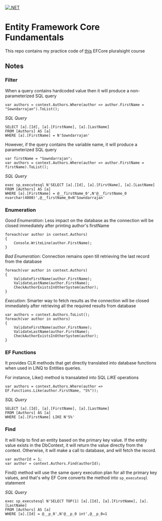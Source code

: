 [![.NET](https://github.com/jsowndarrajan/EFCoreFundamentals/actions/workflows/dotnet.yml/badge.svg)](https://github.com/jsowndarrajan/EFCoreFundamentals/actions/workflows/dotnet.yml)
# Entity Framework Core Fundamentals
This repo contains my practice code of [this](https://app.pluralsight.com/library/courses/ef-core-6-fundamentals/table-of-contents) EFCore pluralsight course

## Notes

### Filter
When a query contains hardcoded value then it will produce a non-parameterized SQL query
```
var authors = context.Authors.Where(author => author.FirstName = "Sowndarrajan").ToList();
```

*SQL Query*
```
SELECT [a].[Id], [a].[FirstName], [a].[LastName]
FROM [Authors] AS [a]
WHERE [a].[FirstName] = N'Sowndarrajan'
```

However, if the query contains the variable name, it will produce a parameterized SQL query
```
var firstName = "Sowndarrajan";
var authors = context.Authors.Where(author => author.FirstName = firstName).ToList();
```
*SQL Query*
```
exec sp_executesql N'SELECT [a].[Id], [a].[FirstName], [a].[LastName]
FROM [Authors] AS [a]
WHERE [a].[FirstName] = @__firstName_0',N'@__firstName_0 nvarchar(4000)',@__firstName_0=N'Sowndarrajan'
```

### Enumeration

*Good Enumeration*: Less impact on the database as the connection will be closed immediately after printing author's firstName
```
foreach(var author in context.Authors)
{
	Console.WriteLine(author.FirstName);
}
```

*Bad Enumeration*: Connection remains open till retrieving the last record from the database
```
foreach(var author in context.Authors)
{
	ValidateFirstName(author.FirstName);
	ValidateLastName(author.FirstName);
	CheckAuthorExistsInOtherSystem(author);
}
```

*Execution*: Smarter way to fetch results as the connection will be closed immediately after retrieving all the required results from database
```
var authors = context.Authors.ToList();
foreach(var author in authors)
{
	ValidateFirstName(author.FirstName);
	ValidateLastName(author.FirstName);
	CheckAuthorExistsInOtherSystem(author);
}
```

### EF Functions
It provides CLR methods that get directly translated into database functions when used in LINQ to Entities queries.

For instance, Like() method is transalated into SQL *LIKE* operations
```
var authors = context.Authors.Where(author => EF.Functions.Like(author.FirstName, "S%"));
```

*SQL Query*
```
SELECT [a].[Id], [a].[FirstName], [a].[LastName]
FROM [Authors] AS [a]
WHERE [a].[FirstName] LIKE N'S%'
```

### Find
It will help to find an entity based on the primary key value. If the entity value exists in the DbContext, it will return the value directly from the context. Otherwise, it will make a call to database, and will fetch the record.
```
var authorId = 1;
var author = context.Authors.Find(authorId);
```

Find() method will use the same query execution plan for all the primary key values, and that's why EF Core converts the method into `sp_executesql` statement

*SQL Query*
```
exec sp_executesql N'SELECT TOP(1) [a].[Id], [a].[FirstName], [a].[LastName]
FROM [Authors] AS [a]
WHERE [a].[Id] = @__p_0',N'@__p_0 int',@__p_0=1
```